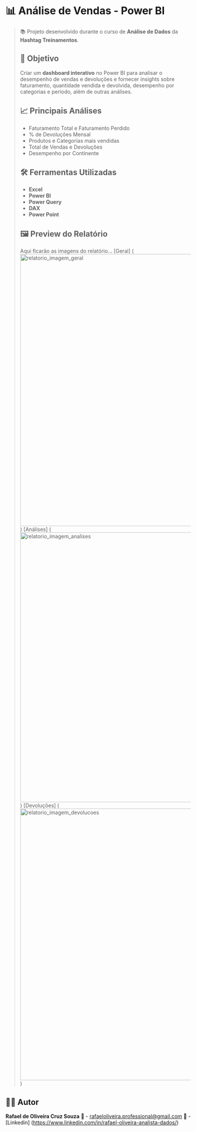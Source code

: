 # 📊 Análise de Vendas - Power BI

> 📚 Projeto desenvolvido durante o curso de **Análise de Dados** da **Hashtag Treinamentos**.
>
> ## 🧠 Objetivo
> Criar um **dashboard interativo** no Power BI para analisar o desempenho de vendas e devoluções e fornecer insights sobre faturamento, quantidade vendida e devolvida, desempenho por categorias e período, além de outras análises.
>
> ## 📈 Principais Análises
> - Faturamento Total e Faturamento Perdido
> - % de Devoluções Mensal
> - Produtos e Categorias mais vendidas
> - Total de Vendas e Devoluções
> - Desempenho por Continente
>
> ## 🛠️ Ferramentas Utilizadas
> - **Excel**
> - **Power BI**
> - **Power Query**
> - **DAX**
> - **Power Point**
>
> ## 🖼️ Preview do Relatório
> Aqui ficarão as imagens do relatório...
> [Geral] (<img width="1322" height="738" alt="relatorio_imagem_geral" src="https://github.com/user-attachments/assets/f83dd387-28c3-4433-a038-7cd89963abcb" />)
> [Análises] (<img width="1320" height="732" alt="relatorio_imagem_analises" src="https://github.com/user-attachments/assets/40af3868-5758-4643-8a24-db18cedf2084" />)
> [Devoluções] (<img width="1326" height="737" alt="relatorio_imagem_devolucoes" src="https://github.com/user-attachments/assets/9d47cb3d-01e1-40d6-a53a-ef4c8821110f" />)

## 👨‍💻 Autor 
**Rafael de Oliveira Cruz Souza**
📧 - rafaeloliveira.professional@gmail.com
🔗 - [Linkedin] (https://www.linkedin.com/in/rafael-oliveira-analista-dados/)

